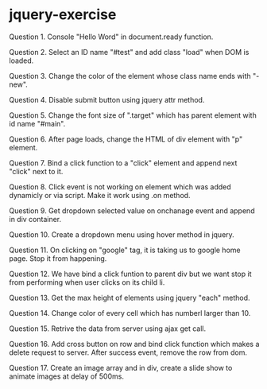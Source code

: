 # jquery-exercise

Question 1. Console "Hello Word" in document.ready function.

Question 2. Select an ID name "#test" and add class "load" when DOM is loaded.

Question 3. Change the color of the element whose class name ends with "-new".

Question 4. Disable submit button using jquery attr method.

Question 5. Change the font size of ".target" which has parent element with id name "#main".

Question 6. After page loads, change the HTML of div element with "p" element.

Question 7. Bind a click function to a "click" element and append next "click" next to it.

Question 8. Click event is not working on element which was added dynamicly or via script. Make it work using .on method.

Question 9. Get dropdown selected value on onchanage event and append in div container.

Question 10. Create a dropdown menu using hover method in jquery.

Question 11. On clicking on "google" tag, it is taking us to google home page. Stop it from happening.

Question 12. We have bind a click funtion to parent div but we want stop it from performing when user clicks on its child li.

Question 13. Get the max height of elements using jquery "each" method.

Question 14. Change color of every cell which has numberl larger than 10.

Question 15. Retrive the data from server using ajax get call.

Question 16. Add cross button on row and bind click function which makes a delete request to server. After success event, remove the row from dom.

Question 17. Create an image array and in div, create a slide show to animate images at delay of 500ms.
